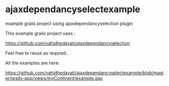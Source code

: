 ajaxdependancyselectexample
===========================

example grails project using ajaxdependancyselection plugin


This example grails project uses :

https://github.com/vahidhedayati/ajaxdependancyselection


Feel free to reuse as requred..

All the examples are here:

https://github.com/vahidhedayati/ajaxdependancyselectexample/blob/master/grails-app/views/myContinent/example.gsp


